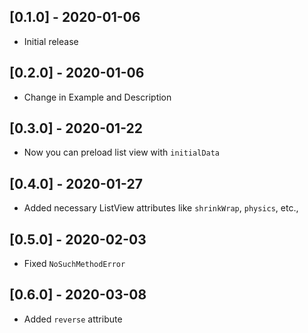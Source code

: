 ## [0.1.0] - 2020-01-06

- Initial release

## [0.2.0] - 2020-01-06

- Change in Example and Description

## [0.3.0] - 2020-01-22

- Now you can preload list view with `initialData`

## [0.4.0] - 2020-01-27

- Added necessary ListView attributes like `shrinkWrap`, `physics`, etc.,

## [0.5.0] - 2020-02-03

- Fixed `NoSuchMethodError`

## [0.6.0] - 2020-03-08

- Added `reverse` attribute
